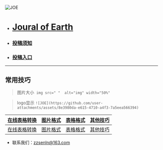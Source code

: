 ![JOE](https://github.com/user-attachments/assets/8e3980da-e615-4710-a4f3-7a5eea566394)
- # [Joural of Earth ](https://senkeller.github.io/Earth/)

- ### [**投稿须知**](https://senkeller.github.io/Earth/post/tou-gao-xu-zhi-%20Instructions%20for%20Authors.html)
- ### [**投稿入口**](https://github.com/Senkeller/Earth/issues/new)
***
## 常用技巧
 

> 图片大小` img src=" "  alt="img" width="50%"`

> logo显示 `![JOE](https://github.com/user-attachments/assets/8e3980da-e615-4710-a4f3-7a5eea566394)`

| [ 在线表格转换 ](https://tableconvert.com/zh-cn/excel-to-markdown) | [图片格式](https://www.runoob.com/markdown/md-image.html) | [表格格式](https://www.runoob.com/markdown/md-table.html) | [其他技巧](https://www.runoob.com/markdown/md-advance.html) |
|--------------------------------------------------------------|-------------------------------------------------------|-------------------------------------------------------|---------------------------------------------------------|
| [ 在线表格转换 ](https://tableconvert.com/zh-cn/excel-to-markdown) | [图片格式](https://www.runoob.com/markdown/md-image.html) | [表格格式](https://www.runoob.com/markdown/md-table.html) | [其他技巧](https://www.runoob.com/markdown/md-advance.html) |


- 联系我们：zzsenln@163.com 

